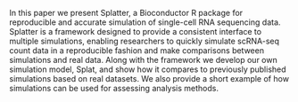 In this paper we present Splatter, a Bioconductor R package for reproducible and accurate simulation of single-cell RNA sequencing data. Splatter is a framework designed to provide a consistent interface to multiple simulations, enabling researchers to quickly simulate scRNA-seq count data in a reproducible fashion and make comparisons between simulations and real data. Along with the framework we develop our own simulation model, Splat, and show how it compares to previously published simulations based on real datasets. We also provide a short example of how simulations can be used for assessing analysis methods.